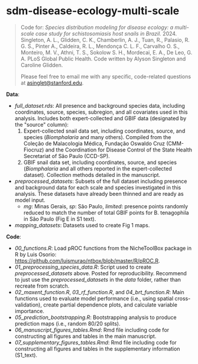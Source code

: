 # sdm-disease-ecology-multi-scale
> Code for: _Species distribution modeling for disease ecology: a multi-scale case study for schistosomiasis host snails in Brazil._ 2024. Singleton, A. L., Glidden, C. K., Chamberlin, A. J., Tuan, R., Palasio, R. G. S., Pinter A., Caldeira, R. L., Mendonça C. L. F., Carvalho O. S., Monteiro, M. V., Athni, T. S., Sokolow S. H., Mordecai, E. A., De Leo, G. A. PLoS Global Public Health. Code written by Alyson Singleton and Caroline Glidden.
>
> Please feel free to email me with any specific, code-related questions at asinglet@stanford.edu.

__Data__:
* _full_dataset.rds_: All presence and background species data, including coordinates, source, species, subregion, and all covariates used in this analysis. Includes both expert-collected and GBIF data (designated by the "source" column):
  1. Expert-collected snail data set, including coordinates, source, and species (_Biomphalaria_ and many others). Compiled from the Coleção de Malacologia Médica, Fundação Oswaldo Cruz (CMM-Fiocruz) and the Coordination for Disease Control of the State Health Secretariat of São Paulo (CCD-SP).
  2. GBIF snail data set, including coordinates, source, and species (_Biomphalaria_ and all others reported in the expert-collected dataset). Collection methods detailed in the manuscript.
* _preprocessed_datasets_: Subsets of the full dataset including presence and background data for each scale and species investigated in this analysis. These datasets have already been thinned and are ready as model input.
  * _mg_: Minas Gerais, _sp_: São Paulo, _limited_: presence points randomly reduced to match the number of total GBIF points for B. tenagophila in São Paulo (Fig E in S1 text).
* _mapping_datasets_: Datasets used to create Fig 1 maps.


__Code__:
* _00_functions.R_: Load pROC functions from the NicheToolBox package in R by Luis Osorio: https://github.com/luismurao/ntbox/blob/master/R/pROC.R.
* _01_preprocessing_species_data.R_: Script used to create _preprocessed_datasets_ above. Posted for reproducibility. Recommend to just use the _preprocessed_datasets_ in the _data_ folder, rather than recreate from scratch.
* _02_maxent_function.R_, _03_rf_function.R_, and _04_brt_function.R_: Main functions used to evaluate model performance (i.e., using spatial cross-validation), create partial dependence plots, and calculate variable importance.
* _05_prediction_bootstrapping.R_: Bootstrapping analysis to produce prediction maps (i.e., random 80/20 splits).
* _06_manuscript_figures_tables.Rmd_: Rmd file including code for constructing all figures and tables in the main manuscript.
* _07_supplementary_figures_tables.Rmd_: Rmd file including code for constructing all figures and tables in the supplementary information (S1_text).
